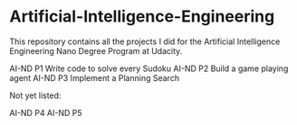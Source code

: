 # Artificial-Intelligence-Engineering

This repository contains all the projects I did for the Artificial Intelligence Engineering Nano Degree Program at Udacity.

AI-ND P1 Write code to solve every Sudoku
AI-ND P2 Build a game playing agent
AI-ND P3 Implement a Planning Search

Not yet listed:

AI-ND P4
AI-ND P5
